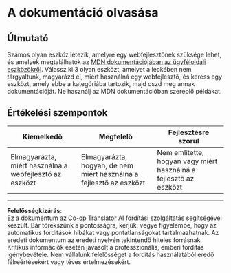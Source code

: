 <!--
CO_OP_TRANSLATOR_METADATA:
{
  "original_hash": "1ce4deaec80130d3a0a3c906568459fc",
  "translation_date": "2025-08-28T04:31:36+00:00",
  "source_file": "1-getting-started-lessons/1-intro-to-programming-languages/assignment.md",
  "language_code": "hu"
}
-->
# A dokumentáció olvasása

## Útmutató

Számos olyan eszköz létezik, amelyre egy webfejlesztőnek szüksége lehet, és amelyek megtalálhatók az [MDN dokumentációjában az ügyféloldali eszközökről](https://developer.mozilla.org/docs/Learn/Tools_and_testing/Understanding_client-side_tools/Overview). Válassz ki 3 olyan eszközt, amelyet a leckében nem tárgyaltunk, magyarázd el, miért használná egy webfejlesztő, és keress egy eszközt, amely ebbe a kategóriába tartozik, majd oszd meg annak dokumentációját. Ne használj az MDN dokumentációban szereplő példákat.

## Értékelési szempontok

Kiemelkedő | Megfelelő | Fejlesztésre szorul
--- | --- | -- |
|Elmagyarázta, miért használná a webfejlesztő az eszközt| Elmagyarázta, hogyan, de nem miért használná a fejlesztő az eszközt| Nem említette, hogyan vagy miért használná a fejlesztő az eszközt  |

---

**Felelősségkizárás**:  
Ez a dokumentum az [Co-op Translator](https://github.com/Azure/co-op-translator) AI fordítási szolgáltatás segítségével készült. Bár törekszünk a pontosságra, kérjük, vegye figyelembe, hogy az automatikus fordítások hibákat vagy pontatlanságokat tartalmazhatnak. Az eredeti dokumentum az eredeti nyelvén tekintendő hiteles forrásnak. Kritikus információk esetén javasolt a professzionális, emberi fordítás igénybevétele. Nem vállalunk felelősséget a fordítás használatából eredő félreértésekért vagy téves értelmezésekért.